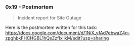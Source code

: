 ### 0x19 - Postmortem
> Incident report for Site Outage


Here is the postmortem written for this task:
https://docs.google.com/document/d/1NiX_yfAd7ebwaZ4q-zpghbkFHCHGBL1hQsZzfIxlikM/edit?usp=sharing

